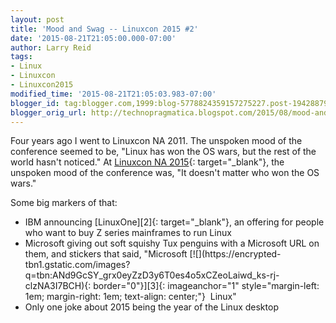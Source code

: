 ```yaml
---
layout: post
title: 'Mood and Swag -- Linuxcon 2015 #2'
date: '2015-08-21T21:05:00.000-07:00'
author: Larry Reid
tags:
- Linux
- Linuxcon
- Linuxcon2015
modified_time: '2015-08-21T21:05:03.983-07:00'
blogger_id: tag:blogger.com,1999:blog-5778824359157275227.post-1942887941508733550
blogger_orig_url: http://technopragmatica.blogspot.com/2015/08/mood-and-swag-linuxcon-2015-2.html
---
```


Four years ago I went to Linuxcon NA 2011. The unspoken mood of the
conference seemed to be, "Linux has won the OS wars, but the rest of the
world hasn't noticed." At [Linuxcon NA 2015][1]{: target="_blank"}, the
unspoken mood of the conference was, "It doesn't matter who won the OS
wars."  
  
Some big markers of that:  
  
<ul><li>IBM announcing [LinuxOne][2]{: target="_blank"}, an offering for
people who want to buy Z series mainframes to run
Linux</li><li>Microsoft giving out soft squishy Tux penguins with a
Microsoft URL on them, and stickers that said,
"Microsoft [![](https://encrypted-tbn1.gstatic.com/images?q=tbn:ANd9GcSY_grx0eyZzD3y6T0es4o5xCZeoLaiwd_ks-rj-clzNA3I7BCH){:
border="0"}][3]{: imageanchor="1" style="margin-left: 1em; margin-right:
1em; text-align: center;"}<span style="text-align: center;"> 
Linux"</span></li><li><span style="text-align: center;">Only one joke
about 2015 being the year of the Linux desktop</span></li></ul>



[1]: http://events.linuxfoundation.org/events/linuxcon-north-america
[2]: http://www-03.ibm.com/systems/z/os/linux/linux-one.html
[3]: https://encrypted-tbn1.gstatic.com/images?q=tbn:ANd9GcSY_grx0eyZzD3y6T0es4o5xCZeoLaiwd_ks-rj-clzNA3I7BCH
